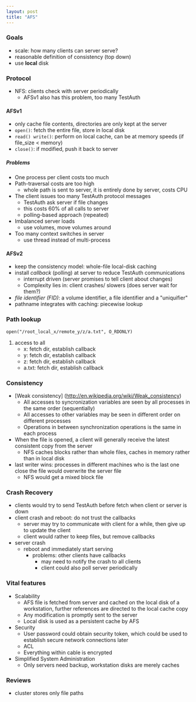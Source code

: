 ```yaml
---
layout: post
title: "AFS"
---
```


### Goals
* scale: how many clients can server serve?
* reasonable definition of consistency (top down)
* use **local** disk

### Protocol
* NFS: clients check with server periodically
    * AFSv1 also has this problem, too many TestAuth

#### AFSv1
* only cache file contents, directories are only kept at the server
* `open()`: fetch the entire file, store in local disk
* `read() write()`: perform on local cache, can be at memory speeds (if file_size < memory)
* `close()`: if modified, push it back to server

##### Problems
* One process per client costs too much
* Path-traversal costs are too high
    * whole path is sent to server, it is entirely done by server, costs CPU
* The client issues too many TestAuth protocol messages
    * TestAuth ask server if file changes
    * this costs 60% of all calls to server
    * polling-based approach (repeated)
* Imbalanced server loads
    * use volumes, move volumes around
* Too many context switches in server
    * use thread instead of multi-process

#### AFSv2
* keep the consistency model: whole-file local-disk caching
* install *callback* (polling) at server to reduce TestAuth communications
    * interrupt driven (server promises to tell client about changes)
    * Complexity lies in: client crashes/ slowers (does server wait for them?)
* *file identifier (FID)*: a volume identifier, a file identifier and a "uniquifier"
* pathname integrates with caching: piecewise lookup

### Path lookup
`open("/root_local_x/remote_y/z/a.txt", O_RDONLY)`

1. access to all
    * x: fetch dir, establish callback
    * y: fetch dir, establish callback
    * z: fetch dir, establish callback
    * a.txt: fetch dir, establish callback

### Consistency
* [Weak consistency] (http://en.wikipedia.org/wiki/Weak_consistency)
    * All accesses to syncronization variables are seen by all processes in the same order (sequentially)
    * All accesses to other variables may be seen in different order on different processes
    * Operations in between synchronization operations is the same in each process
* When the file is opened, a client will generally receive the latest consistent copy from the server
    * NFS caches blocks rather than whole files, caches in memory rather than in local disk
* last writer wins: processes in different machines who is the last one close the file would overwrite the server file
    * NFS would get a mixed block file

### Crash Recovery
* clients would try to send TestAuth before fetch when client or server is down
* client crash and reboot: do not trust the callbacks
    * server may try to communicate with client for a while, then give up to update the client
    * client would rather to keep files, but remove callbacks
* server crash
    * reboot and immediately start serving
        * problems: other clients have callbacks
            * may need to notify the crash to all clients
            * client could also poll server periodically

### Vital features
* Scalability
    * AFS file is fetched from server and cached on the local disk of a workstation, further references are directed to the local cache copy
    * Any modification is promptly sent to the server
    * Local disk is used as a persistent cache by AFS
* Security
    * User password could obtain security token, which could be used to establish secure network connections later
    * ACL
    * Everything within cable is encrypted
* Simplified System Administration
    * Only servers need backup, workstation disks are merely caches

### Reviews
* cluster stores only file paths
